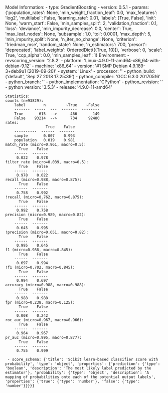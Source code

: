 Model Information:
	 - type: GradientBoosting
	 - version: 0.5.1
	 - params: {'population_rates': None, 'min_weight_fraction_leaf': 0.0, 'max_features': 'log2', 'multilabel': False, 'learning_rate': 0.01, 'labels': [True, False], 'init': None, 'warm_start': False, 'min_samples_split': 2, 'validation_fraction': 0.1, 'loss': 'deviance', 'min_impurity_decrease': 0.0, 'center': True, 'max_leaf_nodes': None, 'subsample': 1.0, 'tol': 0.0001, 'max_depth': 5, 'min_impurity_split': None, 'n_iter_no_change': None, 'criterion': 'friedman_mse', 'random_state': None, 'n_estimators': 700, 'presort': 'deprecated', 'label_weights': OrderedDict([(True, 10)]), 'verbose': 0, 'scale': True, 'ccp_alpha': 0.0, 'min_samples_leaf': 1}
	Environment:
	 - revscoring_version: '2.8.2'
	 - platform: 'Linux-4.9.0-11-amd64-x86_64-with-debian-9.12'
	 - machine: 'x86_64'
	 - version: '#1 SMP Debian 4.9.189-3+deb9u1 (2019-09-20)'
	 - system: 'Linux'
	 - processor: ''
	 - python_build: ('default', 'Sep 27 2018 17:25:39')
	 - python_compiler: 'GCC 6.3.0 20170516'
	 - python_branch: ''
	 - python_implementation: 'CPython'
	 - python_revision: ''
	 - python_version: '3.5.3'
	 - release: '4.9.0-11-amd64'
	
	Statistics:
	counts (n=93829):
		label        n         ~True    ~False
		-------  -----  ---  -------  --------
		True       615  -->      466       149
		False    93214  -->      734     92480
	rates:
		              True    False
		----------  ------  -------
		sample       0.007    0.993
		population   0.019    0.981
	match_rate (micro=0.961, macro=0.5):
		  True    False
		------  -------
		 0.022    0.978
	filter_rate (micro=0.039, macro=0.5):
		  True    False
		------  -------
		 0.978    0.022
	recall (micro=0.988, macro=0.875):
		  True    False
		------  -------
		 0.758    0.992
	!recall (micro=0.762, macro=0.875):
		  True    False
		------  -------
		 0.992    0.758
	precision (micro=0.989, macro=0.82):
		  True    False
		------  -------
		 0.645    0.995
	!precision (micro=0.651, macro=0.82):
		  True    False
		------  -------
		 0.995    0.645
	f1 (micro=0.988, macro=0.845):
		  True    False
		------  -------
		 0.697    0.994
	!f1 (micro=0.702, macro=0.845):
		  True    False
		------  -------
		 0.994    0.697
	accuracy (micro=0.988, macro=0.988):
		  True    False
		------  -------
		 0.988    0.988
	fpr (micro=0.238, macro=0.125):
		  True    False
		------  -------
		 0.008    0.242
	roc_auc (micro=0.967, macro=0.966):
		  True    False
		------  -------
		 0.964    0.967
	pr_auc (micro=0.995, macro=0.877):
		  True    False
		------  -------
		 0.755    0.999
	
	 - score_schema: {'title': 'Scikit learn-based classifier score with probability', 'type': 'object', 'properties': {'prediction': {'type': 'boolean', 'description': 'The most likely label predicted by the estimator'}, 'probability': {'type': 'object', 'description': 'A mapping of probabilities onto each of the potential output labels', 'properties': {'true': {'type': 'number'}, 'false': {'type': 'number'}}}}}

